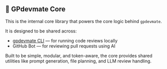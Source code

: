 ## 🧠 GPdevmate Core

This is the internal core library that powers the core logic behind `gpdevmate`.

It is designed to be shared across:

- [gpdevmate CLI](https://www.npmjs.com/package/@sgprakas/gpdevmate) — for running code reviews locally
- GitHub Bot — for reviewing pull requests using AI

Built to be simple, modular, and token-aware, the core provides shared utilities like prompt generation, file planning, and LLM review handling.
